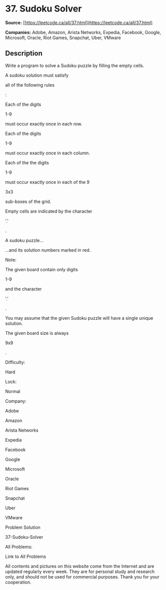 # 37. Sudoku Solver

**Source:** [https://leetcode.ca/all/37.html](https://leetcode.ca/all/37.html)

**Companies:** Adobe, Amazon, Arista Networks, Expedia, Facebook, Google, Microsoft, Oracle, Riot Games, Snapchat, Uber, VMware

## Description

Write a program to solve a Sudoku puzzle by filling the empty cells.

A sudoku solution must satisfy

all of the following rules

:

Each of the digits

1-9

must occur exactly once in each row.

Each of the digits

1-9

must occur exactly once in each
            column.

Each of the the digits

1-9

must occur exactly once in each of the 9

3x3

sub-boxes of the grid.

Empty cells are indicated by the character

'.'

.

A sudoku puzzle...

...and its solution numbers marked in red.

Note:

The given board contain only digits

1-9

and the character

'.'

.

You may assume that the given Sudoku puzzle will have a single unique solution.

The given board size is always

9x9

.

Difficulty:

Hard

Lock:

Normal

Company:

Adobe

Amazon

Arista Networks

Expedia

Facebook

Google

Microsoft

Oracle

Riot Games

Snapchat

Uber

VMware

Problem Solution

37-Sudoku-Solver

All Problems:

Link to All Problems

All contents and pictures on this website come from the Internet and are updated regularly every week. They are for personal study and research only, and should not be used for commercial purposes. Thank you for your cooperation.


